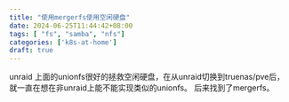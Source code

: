 ```yaml
---
title: "使用mergerfs使用空闲硬盘"
date: 2024-06-25T11:44:42+08:00
tags: [ "fs", "samba", "nfs"]
categories: ['k8s-at-home']
draft: true
---
```


unraid 上面的unionfs很好的拯救空闲硬盘，在从unraid切换到truenas/pve后，就一直在想在非unraid上能不能实现类似的unionfs。
后来找到了mergerfs。
